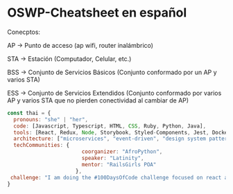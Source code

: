 # OSWP-Cheatsheet en español

Conecptos:

AP → Punto de acceso (ap wifi, router inalámbrico)

STA → Estación (Computador, Celular, etc.)

BSS → Conjunto de Servicios Básicos (Conjunto conformado por un AP y varios STA)

ESS → Conjunto de Servicios Extendidos (Conjunto conformado por varios AP y varios STA que no pierden conectividad al cambiar de AP)

```javascript
const thai = {
  pronouns: "she" | "her",
  code: [Javascript, Typescript, HTML, CSS, Ruby, Python, Java],
  tools: [React, Redux, Node, Storybook, Styled-Components, Jest, Docker],
  architecture: ["microservices", "event-driven", "design system pattern"],
  techCommunities: {
                        coorganizer: "AfroPython",
                        speaker: "Latinity",
                        mentor: "RailsGirls POA"
                      },
 challenge: "I am doing the #100DaysOfCode challenge focused on react and typescript"
}
```
